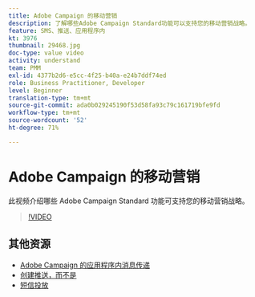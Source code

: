 ```yaml
---
title: Adobe Campaign 的移动营销
description: 了解哪些Adobe Campaign Standard功能可以支持您的移动营销战略。
feature: SMS、推送、应用程序内
kt: 3976
thumbnail: 29468.jpg
doc-type: value video
activity: understand
team: PMM
exl-id: 4377b2d6-e5cc-4f25-b40a-e24b7ddf74ed
role: Business Practitioner, Developer
level: Beginner
translation-type: tm+mt
source-git-commit: ada0b029245190f53d58fa93c79c161719bfe9fd
workflow-type: tm+mt
source-wordcount: '52'
ht-degree: 71%

---
```


# Adobe Campaign 的移动营销

此视频介绍哪些 Adobe Campaign Standard 功能可支持您的移动营销战略。

>[!VIDEO](https://video.tv.adobe.com/v/29468?quality=12)

## 其他资源

* [Adobe Campaign 的应用程序内消息传递](/help/communication-channels/mobile/in-app/in-app-message-overview.md)
* [创建推送，而不是](/help/communication-channels/mobile/push-notifications/creating-a-push-notification.md)
* [短信投放](/help/communication-channels/mobile/sms/sms-delivery.md)
